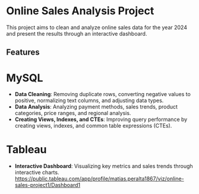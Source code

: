 # Online Sales Analysis Project

This project aims to clean and analyze online sales data for the year 2024 and present the results through an interactive dashboard.

## Features

# MySQL
- **Data Cleaning**: Removing duplicate rows, converting negative values to positive, normalizing text columns, and adjusting data types.
- **Data Analysis**: Analyzing payment methods, sales trends, product categories, price ranges, and regional analysis.
- **Creating Views, Indexes, and CTEs**: Improving query performance by creating views, indexes, and common table expressions (CTEs).

# Tableau
- **Interactive Dashboard**: Visualizing key metrics and sales trends through interactive charts. 
https://public.tableau.com/app/profile/matias.peralta1867/viz/online-sales-project1/Dashboard1
